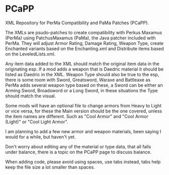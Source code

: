 PCaPP
=====

XML Repository for PerMa Compatibility and PaMa Patches (PCaPP).

The XMLs are psudo-patches to create compatibility with Perkus Maxamus (PerMa) using PatchusMaxamus (PaMa), the Java patcher included with PerMa. They will adjust Armor Rating, Damage Rating, Weapon Type, create Enchanted variants based on the Enchanting.xml and Distribute items based on the LeveledLists.xml.

Any item data added to the XML should match the original item data in the originating esp. If a mod adds a weapon that is Daedric material it should be listed as Daedric in the XML. Weapon Type should also be true to the esp, there is some room with Sword, Greatsword, Waraxe and Battleaxe as PerMa adds several weapon type based on these, a Sword can be either an Arming Sword, Broadsword or a Long Sword, in these situations the Type should match the visual.

Some mods will have an optional file to change armors from Heavy to Light or vice versa, for these the Main version should be the one covered, unless the item names are different. Such as "Cool Armor" and "Cool Armor (Light)" or "Cool Light Armor". 

I am planning to add a few new armor and weapon materials, been saying I would for a while, but haven't yet.

Don't worry about editing any of the material or type data, that all falls under balance, there is a topic on the PCaPP page to discuss balance.

When adding code, please avoid using spaces, use tabs instead, tabs help keep the file size a lot smaller than spaces.
